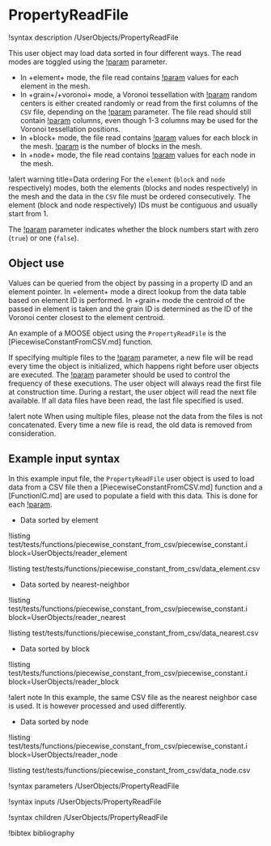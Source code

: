 # PropertyReadFile

!syntax description /UserObjects/PropertyReadFile

This user object may load data sorted in four different ways. The read modes are toggled using the
[!param](/UserObjects/PropertyReadFile/read_type) parameter.

- In +element+ mode, the file read contains [!param](/UserObjects/PropertyReadFile/nprop) values for each element in the mesh.
- In +grain+/+voronoi+ mode, a Voronoi tessellation with [!param](/UserObjects/PropertyReadFile/nvoronoi) random centers is either created randomly or read from the first columns of the `CSV` file, depending on the [!param](/UserObjects/PropertyReadFile/use_random_voronoi) parameter. The file read should still contain [!param](/UserObjects/PropertyReadFile/nprop) columns, even though 1-3 columns may be used for the Voronoi tessellation positions.
- In +block+ mode, the file read contains [!param](/UserObjects/PropertyReadFile/nprop) values for each block in the mesh. [!param](/UserObjects/PropertyReadFile/nblock) is the number of blocks in the mesh.
- In +node+ mode, the file read contains [!param](/UserObjects/PropertyReadFile/nprop) values for each node in the mesh.

!alert warning title=Data ordering
For the `element` (`block` and `node` respectively) modes, both the elements
(blocks and nodes respectively) in the mesh and the data in the `CSV` file must be ordered consecutively.
The element (block and node respectively) IDs must be contiguous and usually start from 1.

The [!param](/UserObjects/ElementPropertyReadFile/use_zero_based_block_indexing)
parameter indicates whether the block numbers start with zero (`true`)
or one (`false`).

## Object use

Values can be queried from the object by passing in a property ID and an element
pointer. In +element+ mode a direct lookup from the data table based on
element ID is performed. In +grain+ mode the centroid of the passed in element
is taken and the grain ID is determined as the ID of the Voronoi center closest
to the element centroid.

An example of a MOOSE object using the `PropertyReadFile` is the [PiecewiseConstantFromCSV.md] function.

If specifying multiple files to the [!param](/UserObjects/PropertyReadFile/prop_file_name)
parameter, a new file will be read every time the object is initialized, which happens right before
user objects are executed. The [!param](/UserObjects/PropertyReadFile/execute_on) parameter should be used to control the frequency of these executions. The user object will always read the first file at construction time. During a restart, the user object will read the next file available.
If all data files have been read, the last file specified is used.

!alert note
When using multiple files, please not the data from the files is not concatenated. Every time a new file is read, the old data is removed from consideration.

## Example input syntax

In this example input file, the `PropertyReadFile` user object is used to load data from a CSV file
then a [PiecewiseConstantFromCSV.md] function and a [FunctionIC.md] are used to populate a field with this data.
This is done for each [!param](/UserObjects/PropertyReadFile/read_type).

- Data sorted by element

!listing test/tests/functions/piecewise_constant_from_csv/piecewise_constant.i block=UserObjects/reader_element

!listing test/tests/functions/piecewise_constant_from_csv/data_element.csv

- Data sorted by nearest-neighbor

!listing test/tests/functions/piecewise_constant_from_csv/piecewise_constant.i block=UserObjects/reader_nearest

!listing test/tests/functions/piecewise_constant_from_csv/data_nearest.csv

- Data sorted by block

!listing test/tests/functions/piecewise_constant_from_csv/piecewise_constant.i block=UserObjects/reader_block

!alert note
In this example, the same CSV file as the nearest neighbor case is used. It is however processed and used differently.

- Data sorted by node

!listing test/tests/functions/piecewise_constant_from_csv/piecewise_constant.i block=UserObjects/reader_node

!listing test/tests/functions/piecewise_constant_from_csv/data_node.csv

!syntax parameters /UserObjects/PropertyReadFile

!syntax inputs /UserObjects/PropertyReadFile

!syntax children /UserObjects/PropertyReadFile

!bibtex bibliography
